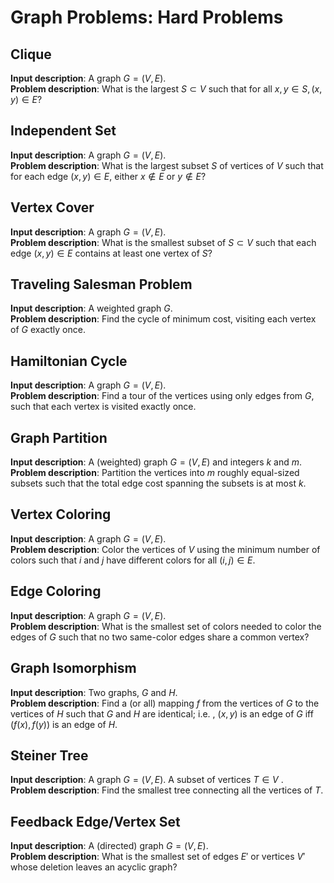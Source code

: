 # Graph Problems: Hard Problems

## Clique

**Input description**: A graph $G =(V,E)$.  
**Problem description**: What is the largest $S \subset V$ such that for all $x,y \in S, (x,y) \in E$?

## Independent Set

**Input description**: A graph $G =(V,E)$.  
**Problem description**: What is the largest subset $S$ of vertices of $V$ such that for each edge $(x,y) \in E$, either $x \notin E$ or $y \notin E$?

## Vertex Cover

**Input description**: A graph $G =(V,E)$.  
**Problem description**: What is the smallest subset of $S \subset V$ such that each edge $(x,y) \in E$ contains at least one vertex of $S$?

## Traveling Salesman Problem

**Input description**: A weighted graph $G$.  
**Problem description**: Find the cycle of minimum cost, visiting each vertex of $G$ exactly once.

## Hamiltonian Cycle

**Input description**: A graph $G =(V,E)$.  
**Problem description**: Find a tour of the vertices using only edges from $G$, such that each vertex is visited exactly once.

## Graph Partition

**Input description**: A (weighted) graph $G =(V,E)$ and integers $k$ and $m$.  
**Problem description**: Partition the vertices into $m$ roughly equal-sized subsets such that the total edge cost spanning the subsets is at most $k$.

## Vertex Coloring

**Input description**: A graph $G =(V,E)$.  
**Problem description**: Color the vertices of $V$ using the minimum number of colors such that $i$ and $j$ have different colors for all $(i,j) \in E$.

## Edge Coloring

**Input description**: A graph $G =(V,E)$.  
**Problem description**: What is the smallest set of colors needed to color the edges of $G$ such that no two same-color edges share a common vertex?

## Graph Isomorphism

**Input description**: Two graphs, $G$ and $H$.  
**Problem description**: Find a (or all) mapping $f$ from the vertices of $G$ to the vertices of $H$ such that $G$ and $H$ are identical; i.e. , $(x,y)$ is an edge of $G$ iff $(f(x),f(y))$ is an edge of $H$.

## Steiner Tree

**Input description**: A graph $G =(V,E)$. A subset of vertices $T \in V$ .  
**Problem description**: Find the smallest tree connecting all the vertices of $T$.

## Feedback Edge/Vertex Set

**Input description**: A (directed) graph $G =(V,E)$.  
**Problem description**: What is the smallest set of edges $E'$ or vertices $V'$ whose deletion leaves an acyclic graph?
